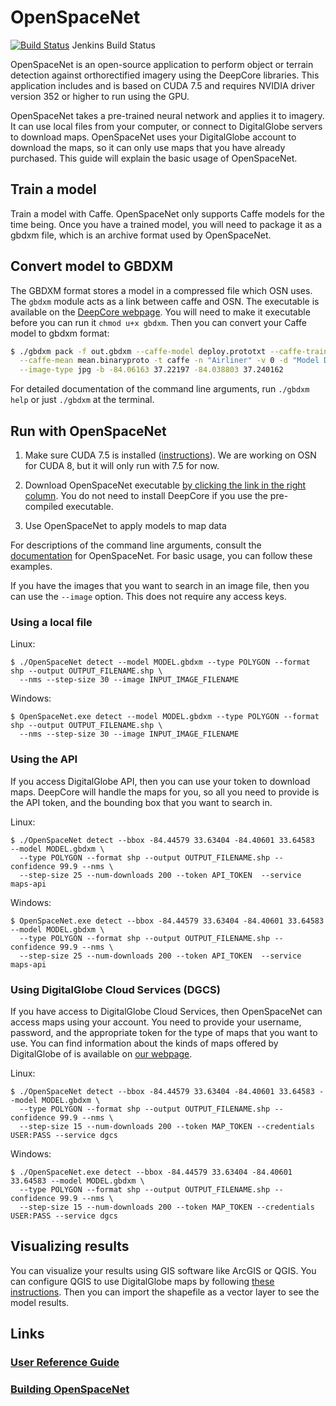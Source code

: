 # OpenSpaceNet

[![Build Status](http://52.1.7.235/buildStatus/icon?job=OpenSpaceNet&style=plastic)](http://52.1.7.235/job/OpenSpaceNet) Jenkins Build Status

OpenSpaceNet is an open-source application to perform object or terrain detection against orthorectified imagery using the DeepCore libraries. This application includes and is based on CUDA 7.5 and requires NVIDIA driver version 352 or higher to run using the GPU.

OpenSpaceNet takes a pre-trained neural network and applies it to imagery.  It can use local files from your computer, or connect to DigitalGlobe servers to download maps.  OpenSpaceNet uses your DigitalGlobe account to download the maps, so it can only use maps that you have already purchased.  This guide will explain the basic usage of OpenSpaceNet.

## Train a model
Train a model with Caffe.  OpenSpaceNet only supports Caffe models for the time being.  Once you have a trained model, you will need to package it as a gbdxm file, which is an archive format used by OpenSpaceNet.

## Convert model to GBDXM
The GBDXM format stores a model in a compressed file which OSN uses.  The `gbdxm` module acts as a link between caffe and OSN.  The executable is available on the [DeepCore webpage](https://digitalglobe.github.io/DeepCore/).  You will need to make it executable before you can run it `chmod u+x gbdxm`.  Then you can convert your Caffe model to gbdxm format:

```bash 
$ ./gbdxm pack -f out.gbdxm --caffe-model deploy.prototxt --caffe-trained model.caffemodel \
  --caffe-mean mean.binaryproto -t caffe -n "Airliner" -v 0 -d "Model Description" -l labels.txt \
  --image-type jpg -b -84.06163 37.22197 -84.038803 37.240162
```

For detailed documentation of the command line arguments, run `./gbdxm help` or just `./gbdxm` at the terminal.

## Run with OpenSpaceNet
1. Make sure CUDA 7.5 is installed ([instructions](http://www.r-tutor.com/gpu-computing/cuda-installation/cuda7.5-ubuntu)). We are working on OSN for CUDA 8, but it will only run with 7.5 for now.  

2. Download OpenSpaceNet executable [by clicking the link in the right column](https://digitalglobe.github.io/DeepCore/).  You do not need to install DeepCore if you use the pre-compiled executable.  

3. Use OpenSpaceNet to apply models to map data

For descriptions of the command line arguments, consult the [documentation](https://github.com/DigitalGlobe/OpenSpaceNet/blob/master/doc/REFERENCE.md) for OpenSpaceNet.  For basic usage, you can follow these examples.

If you have the images that you want to search in an image file, then you can use the `--image` option.  This does not require any access keys.

### Using a local file
Linux:
```
$ ./OpenSpaceNet detect --model MODEL.gbdxm --type POLYGON --format shp --output OUTPUT_FILENAME.shp \
  --nms --step-size 30 --image INPUT_IMAGE_FILENAME
```  
Windows:
```
$ OpenSpaceNet.exe detect --model MODEL.gbdxm --type POLYGON --format shp --output OUTPUT_FILENAME.shp \
  --nms --step-size 30 --image INPUT_IMAGE_FILENAME
```
### Using the API  
If you access DigitalGlobe API, then you can use your token to download maps.  DeepCore will handle the maps for you, so all you need to provide is the API token, and the bounding box that you want to search in.

Linux:
```
$ ./OpenSpaceNet detect --bbox -84.44579 33.63404 -84.40601 33.64583  --model MODEL.gbdxm \
  --type POLYGON --format shp --output OUTPUT_FILENAME.shp --confidence 99.9 --nms \
  --step-size 25 --num-downloads 200 --token API_TOKEN  --service maps-api
```

Windows:
```
$ OpenSpaceNet.exe detect --bbox -84.44579 33.63404 -84.40601 33.64583  --model MODEL.gbdxm \
  --type POLYGON --format shp --output OUTPUT_FILENAME.shp --confidence 99.9 --nms \
  --step-size 25 --num-downloads 200 --token API_TOKEN  --service maps-api
```
### Using DigitalGlobe Cloud Services (DGCS)
If you have access to DigitalGlobe Cloud Services, then OpenSpaceNet can access maps using your account.  You need to provide your username, password, and the appropriate token for the type of maps that you want to use.  You can find information about the kinds of maps offered by DigitalGlobe of is available on [our webpage](https://www.digitalglobe.com/products/basemap-suite).

Linux:
```
$ ./OpenSpaceNet detect --bbox -84.44579 33.63404 -84.40601 33.64583 --model MODEL.gbdxm \
  --type POLYGON --format shp --output OUTPUT_FILENAME.shp --confidence 99.9 --nms \
  --step-size 15 --num-downloads 200 --token MAP_TOKEN --credentials USER:PASS --service dgcs
```

Windows:
```
$ ./OpenSpaceNet.exe detect --bbox -84.44579 33.63404 -84.40601 33.64583 --model MODEL.gbdxm \
  --type POLYGON --format shp --output OUTPUT_FILENAME.shp --confidence 99.9 --nms \
  --step-size 15 --num-downloads 200 --token MAP_TOKEN --credentials USER:PASS --service dgcs
```

## Visualizing results
You can visualize your results using GIS software like ArcGIS or QGIS.  You can configure QGIS to use DigitalGlobe maps by following [these instructions](https://developer.digitalglobe.com/using-maps-api-with-qgis/).  Then you can import the shapefile as a vector layer to see the model results.

## Links

### [User Reference Guide](doc/REFERENCE.md)
### [Building OpenSpaceNet](doc/BUILDING.md)
